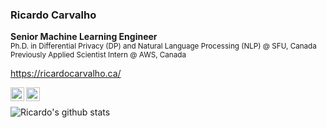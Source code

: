 ### Ricardo Carvalho

**Senior Machine Learning Engineer**
<br/><sub>Ph.D. in Differential Privacy (DP) and Natural Language Processing (NLP) @ SFU, Canada</sub>
<br/><sub>Previously Applied Scientist Intern @ AWS, Canada</sub>

https://ricardocarvalho.ca/

<!---
- 🎓 
- 📊 
- 💻 
- 🧠 
- 💡 
- 🐧 
- 👨‍🏫 

Here are some ideas to get you started:

- 🔭 I’m currently working on ...
- 🌱 I’m currently learning ...
- 👯 I’m looking to collaborate on ...
- 🤔 I’m looking for help with ...
- 💬 Ask me about ...
- 📫 How to reach me: ...
- 😄 Pronouns: ...
- ⚡ Fun fact: ...

### Projects 🤖

### Blog posts 📝

-->

[<img align="left"  width="22px" src="https://cdn.jsdelivr.net/npm/simple-icons@3.4.0/icons/linkedin.svg" />](https://www.linkedin.com/in/ricardoscr)
[<img align="left" alt="ricardocarvalho | medium" width="22px" src="https://cdn.jsdelivr.net/npm/simple-icons@3.4.0/icons/medium.svg" />](https://medium.com/@ricardocarvalhods)
<br/>

![Ricardo's github stats](https://github-readme-stats.vercel.app/api?username=ricardocarvalhods&show_icons=true&theme=tokyonight)
